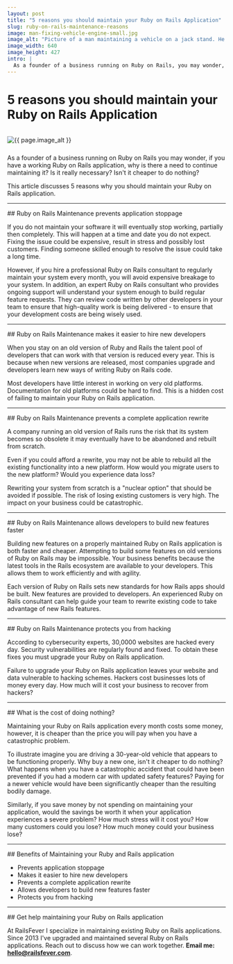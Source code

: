 ```yaml
---
layout: post
title: "5 reasons you should maintain your Ruby on Rails Application"
slug: ruby-on-rails-maintenance-reasons
image: man-fixing-vehicle-engine-small.jpg
image_alt: "Picture of a man maintaining a vehicle on a jack stand. He adjusts a bolt while underneath the vehicle."
image_width: 640
image_height: 427
intro: |
  As a founder of a business running on Ruby on Rails, you may wonder, if you have a working Ruby on Rails application, why is there a need to continue maintaining it? Is it really necessary? Isn't it cheaper to do nothing? This article discusses 5 reasons why you should maintain your Ruby on Rails application.
---
```


# 5 reasons you should maintain your Ruby on Rails Application

<img
  src="/images/blog/{{ page.image }}"
  alt="{{ page.image_alt }}"
  width="{{ page.image_width }}"
  height="{{ page.image_height }}"
  class="img-fluid rounded"
  style="margin: 1em 0 0.75em 0"
/>

As a founder of a business running on Ruby on Rails you may wonder, if you have a working Ruby on Rails application, why is there a need to continue maintaining it? Is it really necessary? Isn't it cheaper to do nothing?

This article discusses 5 reasons why you should maintain your Ruby on Rails application.

<hr />
## Ruby on Rails Maintenance prevents application stoppage

If you do not maintain your software it will eventually stop working, partially then completely. This will happen at a time and date you do not expect. Fixing the issue could be expensive, result in stress and possibly lost customers. Finding someone skilled enough to resolve the issue could take a long time.

However, if you hire a professional Ruby on Rails consultant to regularly maintain your system every month, you will avoid expensive breakage to your system. In addition, an expert Ruby on Rails consultant who provides ongoing support will understand your system enough to build regular feature requests. They can review code written by other developers in your team to ensure that high-quality work is being delivered - to ensure that your development costs are being wisely used.

<hr />
## Ruby on Rails Maintenance makes it easier to hire new developers

When you stay on an old version of Ruby and Rails the talent pool of developers that can work with that version is reduced every year. This is because when new versions are released, most companies upgrade and developers learn new ways of writing Ruby on Rails code.

Most developers have little interest in working on very old platforms. Documentation for old platforms could be hard to find. This is a hidden cost of failing to maintain your Ruby on Rails application.

<hr />
## Ruby on Rails Maintenance prevents a complete application rewrite

A company running an old version of Rails runs the risk that its system becomes so obsolete it may eventually have to be abandoned and rebuilt from scratch.

Even if you could afford a rewrite, you may not be able to rebuild all the existing functionality into a new platform. How would you migrate users to the new platform? Would you experience data loss?

Rewriting your system from scratch is a "nuclear option" that should be avoided if possible. The risk of losing existing customers is very high. The impact on your business could be catastrophic.

<hr />
## Ruby on Rails Maintenance allows developers to build new features faster

Building new features on a properly maintained Ruby on Rails application is both faster and cheaper. Attempting to build some features on old versions of Ruby on Rails may be impossible. Your business benefits because the latest tools in the Rails ecosystem are available to your developers. This allows them to work efficiently and with agility.

Each version of Ruby on Rails sets new standards for how Rails apps should be built. New features are provided to developers. An experienced Ruby on Rails consultant can help guide your team to rewrite existing code to take advantage of new Rails features.

<hr />
## Ruby on Rails Maintenance protects you from hacking

According to cybersecurity experts, 30,0000 websites are hacked every day. Security vulnerabilities are regularly found and fixed. To obtain these fixes you must upgrade your Ruby on Rails application.

Failure to upgrade your Ruby on Rails application leaves your website and data vulnerable to hacking schemes. Hackers cost businesses lots of money every day. How much will it cost your business to recover from hackers?

<hr />
## What is the cost of doing nothing?

Maintaining your Ruby on Rails application every month costs some money, however, it is cheaper than the price you will pay when you have a catastrophic problem.

To illustrate imagine you are driving a 30-year-old vehicle that appears to be functioning properly. Why buy a new one, isn't it cheaper to do nothing? What happens when you have a catastrophic accident that could have been prevented if you had a modern car with updated safety features? Paying for a newer vehicle would have been significantly cheaper than the resulting bodily damage.

Similarly, if you save money by not spending on maintaining your application, would the savings be worth it when your application experiences a severe problem? How much stress will it cost you? How many customers could you lose? How much money could your business lose?

<hr />
## Benefits of Maintaining your Ruby and Rails application

- Prevents application stoppage
- Makes it easier to hire new developers
- Prevents a complete application rewrite
- Allows developers to build new features faster
- Protects you from hacking

<hr />
## Get help maintaining your Ruby on Rails application

At RailsFever I specialize in maintaining existing Ruby on Rails applications. Since 2013 I've upgraded and maintained several Ruby on Rails applications. Reach out to discuss how we can work together. **Email me: hello@railsfever.com**.
